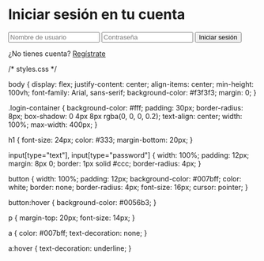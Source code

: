 <!DOCTYPE html>
<html lang="en">
<head>
    <meta charset="UTF-8">
    <meta name="viewport" content="width=device-width, initial-scale=1.0">
    
    
</head>
<body>
    <div class="login-container">
        <h1>Iniciar sesión en tu cuenta</h1>
        <form id="loginForm">
            <input type="text" placeholder="Nombre de usuario" id="username" required>
            <input type="password" placeholder="Contraseña" id="password" required>
            <button type="submit">Iniciar sesión</button>
        </form>
        <p>¿No tienes cuenta? <a href="#">Regístrate</a></p>
    </div>
 
</body>
</html>
/* styles.css */

body {
    display: flex;
    justify-content: center;
    align-items: center;
    min-height: 100vh;
    font-family: Arial, sans-serif;
    background-color: #f3f3f3;
    margin: 0;
}

.login-container {
    background-color: #fff;
    padding: 30px;
    border-radius: 8px;
    box-shadow: 0 4px 8px rgba(0, 0, 0, 0.2);
    text-align: center;
    width: 100%;
    max-width: 400px;
}

h1 {
    font-size: 24px;
    color: #333;
    margin-bottom: 20px;
}

input[type="text"], input[type="password"] {
    width: 100%;
    padding: 12px;
    margin: 8px 0;
    border: 1px solid #ccc;
    border-radius: 4px;
}

button {
    width: 100%;
    padding: 12px;
    background-color: #007bff;
    color: white;
    border: none;
    border-radius: 4px;
    font-size: 16px;
    cursor: pointer;
}

button:hover {
    background-color: #0056b3;
}

p {
    margin-top: 20px;
    font-size: 14px;
}

a {
    color: #007bff;
    text-decoration: none;
}

a:hover {
    text-decoration: underline;
}
